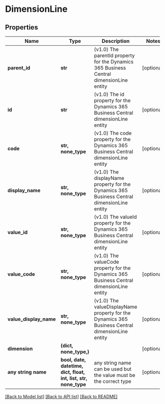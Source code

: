 # DimensionLine


## Properties
Name | Type | Description | Notes
------------ | ------------- | ------------- | -------------
**parent_id** | **str** | (v1.0) The parentId property for the Dynamics 365 Business Central dimensionLine entity | [optional] 
**id** | **str** | (v1.0) The id property for the Dynamics 365 Business Central dimensionLine entity | [optional] 
**code** | **str, none_type** | (v1.0) The code property for the Dynamics 365 Business Central dimensionLine entity | [optional] 
**display_name** | **str, none_type** | (v1.0) The displayName property for the Dynamics 365 Business Central dimensionLine entity | [optional] 
**value_id** | **str, none_type** | (v1.0) The valueId property for the Dynamics 365 Business Central dimensionLine entity | [optional] 
**value_code** | **str, none_type** | (v1.0) The valueCode property for the Dynamics 365 Business Central dimensionLine entity | [optional] 
**value_display_name** | **str, none_type** | (v1.0) The valueDisplayName property for the Dynamics 365 Business Central dimensionLine entity | [optional] 
**dimension** | **(dict, none_type,)** |  | [optional] 
**any string name** | **bool, date, datetime, dict, float, int, list, str, none_type** | any string name can be used but the value must be the correct type | [optional]

[[Back to Model list]](../README.md#documentation-for-models) [[Back to API list]](../README.md#documentation-for-api-endpoints) [[Back to README]](../README.md)



